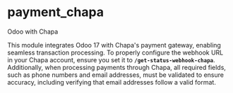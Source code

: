 # payment_chapa
Odoo with Chapa

This module integrates Odoo 17 with Chapa's payment gateway, enabling seamless transaction processing. To properly configure the webhook URL in your Chapa account, ensure you set it to **`/get-status-webhook-chapa`**. Additionally, when processing payments through Chapa, all required fields, such as phone numbers and email addresses, must be validated to ensure accuracy, including verifying that email addresses follow a valid format.
